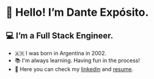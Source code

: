 # 👋 Hello! I’m Dante Expósito.

## 💻 I’m a Full Stack Engineer.

- 🇦🇷 I was born in Argentina in 2002.
- 📚 I'm always learning. Having fun in the process!
- 👀 Here you can check my <a href="https://www.linkedin.com/in/danteexposito/" target="_blank" rel="noreferrer">linkedin</a> and <a href="https://docs.google.com/document/d/13WfY4hwWSzz77P_BCD2dDJVlw44ESNJqeyRvQTkcKvc/edit?usp=sharing" target="_blank" rel="noreferrer">resume</a>.
